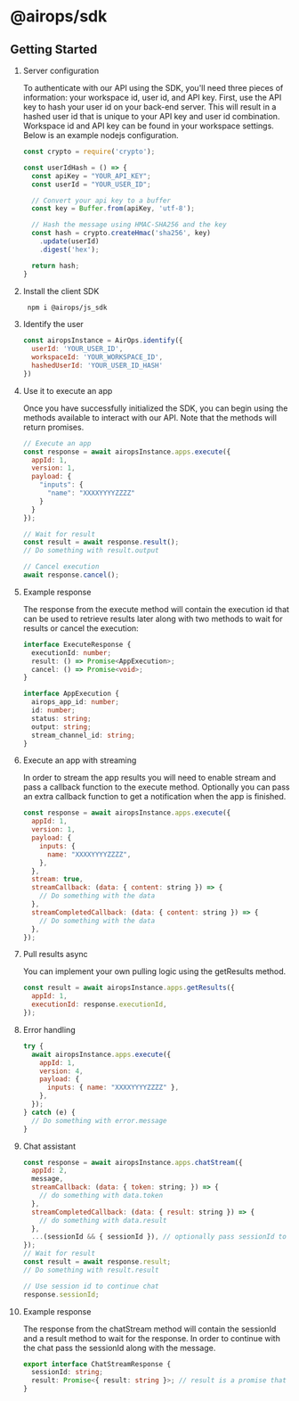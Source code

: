 # @airops/sdk

## Getting Started

1. Server configuration

   To authenticate with our API using the SDK, you'll need three pieces of information: your workspace id, user
   id, and API key. First, use the API key to hash your user id on your back-end server. This will result in a
   hashed user id that is unique to your API key and user id combination. Workspace id and API key can be found in your
   workspace settings. Below is an example nodejs configuration.

   ```javascript
   const crypto = require('crypto');

   const userIdHash = () => {
     const apiKey = "YOUR_API_KEY";
     const userId = "YOUR_USER_ID";

     // Convert your api key to a buffer
     const key = Buffer.from(apiKey, 'utf-8');

     // Hash the message using HMAC-SHA256 and the key
     const hash = crypto.createHmac('sha256', key)
       .update(userId)
       .digest('hex');

     return hash;
   }
   ```
2. Install the client SDK

   ```bash
    npm i @airops/js_sdk
   ```

3. Identify the user

   ```javascript
   const airopsInstance = AirOps.identify({
     userId: 'YOUR_USER_ID',
     workspaceId: 'YOUR_WORKSPACE_ID',
     hashedUserId: 'YOUR_USER_ID_HASH'
   })
   ```

4. Use it to execute an app

   Once you have successfully initialized the SDK, you can begin using the methods available to interact with our API.
   Note that the methods will return promises.

   ```javascript
   // Execute an app
   const response = await airopsInstance.apps.execute({
     appId: 1,
     version: 1,
     payload: {
       "inputs": {
         "name": "XXXXYYYYZZZZ"
       }
     }
   });

   // Wait for result
   const result = await response.result();
   // Do something with result.output

   // Cancel execution
   await response.cancel();
   ```

5. Example response

   The response from the execute method will contain the execution id that can be used to retrieve results later along with two methods to wait for results or cancel the execution:

   ```typescript
   interface ExecuteResponse {
     executionId: number;
     result: () => Promise<AppExecution>;
     cancel: () => Promise<void>;
   }

   interface AppExecution {
     airops_app_id: number;
     id: number;
     status: string;
     output: string;
     stream_channel_id: string;
   }
   ```

6. Execute an app with streaming

   In order to stream the app results you will need to enable stream and pass a callback function to the execute method.
   Optionally you can pass an extra callback function to get a notification when the app is finished.

   ```javascript
   const response = await airopsInstance.apps.execute({
     appId: 1,
     version: 1,
     payload: {
       inputs: {
         name: "XXXXYYYYZZZZ",
       },
     },
     stream: true,
     streamCallback: (data: { content: string }) => {
       // Do something with the data
     },
     streamCompletedCallback: (data: { content: string }) => {
       // Do something with the data
     },
   });
   ```

7. Pull results async

   You can implement your own pulling logic using the getResults method.

   ```javascript
   const result = await airopsInstance.apps.getResults({
     appId: 1,
     executionId: response.executionId,
   });
   ```

8. Error handling
   ```javascript
   try {
     await airopsInstance.apps.execute({
       appId: 1,
       version: 4,
       payload: {
         inputs: { name: "XXXXYYYYZZZZ" },
       },
     });
   } catch (e) {
     // Do something with error.message
   }
   ```

9. Chat assistant

   ```javascript
   const response = await airopsInstance.apps.chatStream({
     appId: 2,
     message,
     streamCallback: (data: { token: string; }) => {
       // do something with data.token
     },
     streamCompletedCallback: (data: { result: string }) => {
       // do something with data.result
     },
     ...(sessionId && { sessionId }), // optionally pass sessionId to continue chat.
   });
   // Wait for result
   const result = await response.result;
   // Do something with result.result
   
   // Use session id to continue chat
   response.sessionId;
   ```

10. Example response

    The response from the chatStream method will contain the sessionId and a result method to wait for the response.
    In order to continue with the chat pass the sessionId along with the message.
    
    ```typescript
    export interface ChatStreamResponse {
      sessionId: string;
      result: Promise<{ result: string }>; // result is a promise that resolves when the execution is completed.
    }
    ```